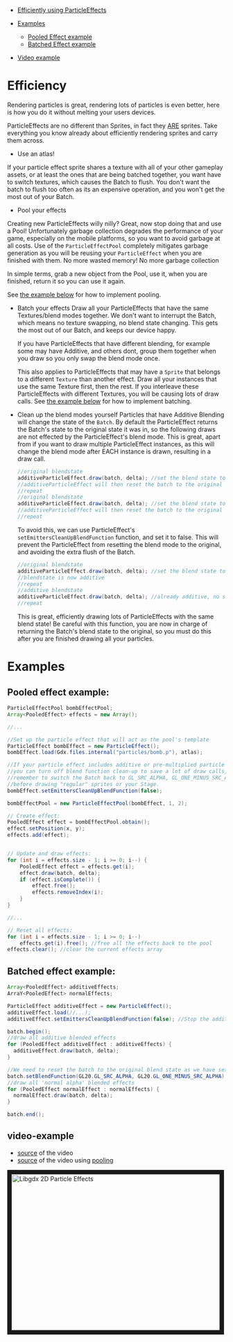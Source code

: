 * [Efficiently using ParticleEffects](#efficiency)

* [Examples](#Examples)
  * [Pooled Effect example](#Pooled-Effect-Example)
  * [Batched Effect example](#Batched-Effect-Example)
* [Video example](#video-example)

# Efficiency
Rendering particles is great, rendering lots of particles is even better, here is how you do it without melting your users devices.

ParticleEffects are no different than Sprites, in fact they [ARE](https://github.com/libgdx/libgdx/blob/master/gdx/src/com/badlogic/gdx/graphics/g2d/ParticleEmitter.java#L98) sprites.  Take everything you know already about efficiently rendering sprites and carry them across.  

 * Use an atlas!
 
 If your particle effect sprite shares a texture with all of your other gameplay assets, or at least the ones that are being batched together, you want have to switch
 textures, which causes the Batch to flush.  You don't want the batch to flush too often as its an expensive operation, and you won't get the most out of your Batch.

 * Pool your effects

 Creating new ParticleEffects willy nilly? Great, now stop doing that and use a Pool! Unfortunately garbage collection degrades the performance of your game, especially on the mobile platforms, so you want to avoid garbage at all costs.  Use of the `ParticleEffectPool` completely mitigates garbage generation as you will be reusing your `ParticleEffect` when you are finished with them.  No more wasted memory! No more garbage collection

 In simple terms, grab a new object from the Pool, use it, when you are finished, return it so you can use it again.

 See [the example below](#Pooled-effect-example) for how to implement pooling.
 
* Batch your effects
  Draw all your ParticleEffects that have the same Textures/blend modes together.  We don't want to interrupt the Batch, which means no texture swapping, no blend state changing. This gets the most out of our Batch, and keeps our device happy.

  If you have ParticleEffects that have different blending, for example some may have Additive, and others dont, group them together when you draw so you only swap the blend mode once.

  This also applies to ParticleEffects that may have a `Sprite` that belongs to a different `Texture` than another effect.  Draw all your instances that use the same Texture first, then the rest.  If you interleave these ParticleEffects with different Textures, you will be causing lots of draw calls.
  See [the example below](#Batched-effect-example) for how to implement batching.

* Clean up the blend modes yourself
  Particles that have Additive Blending will change the state of the `Batch`. By default the ParticleEffect returns the Batch's state to the original state it was in, so the following draws are not effected by the ParticleEffect's blend mode.  This is great, apart from if you want to draw multiple ParticleEffect instances, as this will change the blend mode after EACH instance is drawn, resulting in a draw call.

  ```java
  //original blendstate
  additiveParticleEffect.draw(batch, delta); //set the blend state to additive, (flushes the batch)
  //additiveParticleEffect will then reset the batch to the original blend state (flushes the batch)
  //repeat
  //original blendstate
  additiveParticleEffect.draw(batch, delta); //set the blend state to additive, (flushes the batch)
  //additiveParticleEffect will then reset the batch to the original blend state (flushes the batch)
  //repeat
  ```

  To avoid this, we can use ParticleEffect's `setEmittersCleanUpBlendFunction` function, and set it to false.  This will prevent the ParticleEffect from resetting the blend mode to the original, and avoiding the extra flush of the Batch.

  ```java
  //original blendstate
  additiveParticleEffect.draw(batch, delta); //set the blend state to additive, (flushes the batch)
  //blendstate is now additive
  //repeat
  //additive blendstate
  additiveParticleEffect.draw(batch, delta); //already additive, no state change (no flush)
  //repeat
  ```

  This is great, efficiently drawing lots of ParticleEffects with the same blend state! Be careful with this function, you are now in charge of returning the Batch's blend state to the original, so you must do this after you are finished drawing all your particles.

# Examples
## Pooled effect example:
```java
ParticleEffectPool bombEffectPool;
Array<PooledEffect> effects = new Array();

//...

//Set up the particle effect that will act as the pool's template
ParticleEffect bombEffect = new ParticleEffect();
bombEffect.load(Gdx.files.internal("particles/bomb.p"), atlas);

//If your particle effect includes additive or pre-multiplied particle emitters
//you can turn off blend function clean-up to save a lot of draw calls, but
//remember to switch the Batch back to GL_SRC_ALPHA, GL_ONE_MINUS_SRC_ALPHA
//before drawing "regular" sprites or your Stage.
bombEffect.setEmittersCleanUpBlendFunction(false);

bombEffectPool = new ParticleEffectPool(bombEffect, 1, 2);

// Create effect:
PooledEffect effect = bombEffectPool.obtain();
effect.setPosition(x, y);
effects.add(effect);


// Update and draw effects:
for (int i = effects.size - 1; i >= 0; i--) {
	PooledEffect effect = effects.get(i);
	effect.draw(batch, delta);
	if (effect.isComplete()) {
		effect.free();
		effects.removeIndex(i);
	}
}

//...

// Reset all effects:
for (int i = effects.size - 1; i >= 0; i--)
    effects.get(i).free(); //free all the effects back to the pool
effects.clear(); //clear the current effects array
```

## Batched effect example:
```java
Array<PooledEffect> additiveEffects;
ArraY<PooledEffect> normalEffects;

ParticleEffect additiveEffect = new ParticleEffect();
additiveEffect.load(//...);
additiveEffect.setEmittersCleanUpBlendFunction(false); //Stop the additive effect restting the blend state

batch.begin();
//draw all additive blended effects
for (PooledEffect additiveEffect : additiveEffects) {
  additiveEffect.draw(batch, delta);
}

//We need to reset the batch to the original blend state as we have setEmittersCleanUpBlendFunction as false in additiveEffect
batch.setBlendFunction(GL20.GL_SRC_ALPHA, GL20.GL_ONE_MINUS_SRC_ALPHA);
//draw all 'normal alpha' blended effects
for (PooledEffect normalEffect : normalEffects) {
  normalEffect.draw(batch, delta);
}

batch.end();
```

## video-example

  * [source](https://bitbucket.org/dermetfan/somelibgdxtests/src/207cfc0a6123b48200d5cf721df222cbe7faf1be/src/net/dermetfan/someLibgdxTests/screens/ParticleEffectsTutorial.java?at=default) of the video
  * [source](https://bitbucket.org/dermetfan/somelibgdxtests/src/4582a1bf94bded4f30df47b9195d1ae14728b847/src/net/dermetfan/someLibgdxTests/screens/ParticleEffectsTutorial.java?at=default) of the video using [pooling](https://www.youtube.com/watch?v=3OwIiELYa70)

<a href="http://www.youtube.com/watch?feature=player_embedded&v=LCLa-rgR_MA
" target="_blank"><img src="http://img.youtube.com/vi/LCLa-rgR_MA/0.jpg" 
alt="Libgdx 2D Particle Effects" width="480" height="360" border="10" /></a>